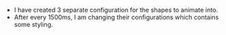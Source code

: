 - I have created 3 separate configuration for the shapes to animate into.
- After every 1500ms, I am changing their configurations which contains some styling.
